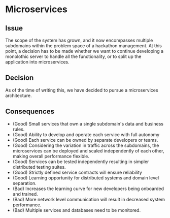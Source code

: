# Microservices

## Issue
The scope of the system has grown, and it now encompasses multiple subdomains within the problem space of a hackathon management. At this point, a decision has to be made whether we want to continue developing a monolothic server to handle all the functionality, or to split up the application into microservices.

## Decision
As of the time of writing this, we have decided to pursue a microservices architecture.

## Consequences
 - (Good) Small services that own a single subdomain's data and business rules.
 - (Good) Ability to develop and operate each service with full autonomy
 - (Good) Each service can be owned by separate developers or teams.
 - (Good) Considering the variation in traffic across the subdomains, the microservices can be deployed and scaled independently of each other, making overall performance flexible.
 - (Good) Services can be tested independently resulting in simpler distributed testing suites.
 - (Good) Strictly defined service contracts will ensure reliability
 - (Good) Learning opportunity for distributed systems and domain level separation.
 - (Bad) Increases the learning curve for new developers being onboarded and trained.
 - (Bad) More network level communication will result in decreased system performance.
 - (Bad) Multiple services and databases need to be monitored.
